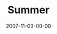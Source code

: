 ---
layout: message
category: message
series: "Seasons"
title: "Summer"
date: 2007-11-03-00-00
message_id: 464
audio: "http://s3.amazonaws.com/crossroads-media/messages/audio/Seasons_04_Summer_11_04_07_Brian_Tome.mp3"
audio-duration: "37:51"
explicit: false
---